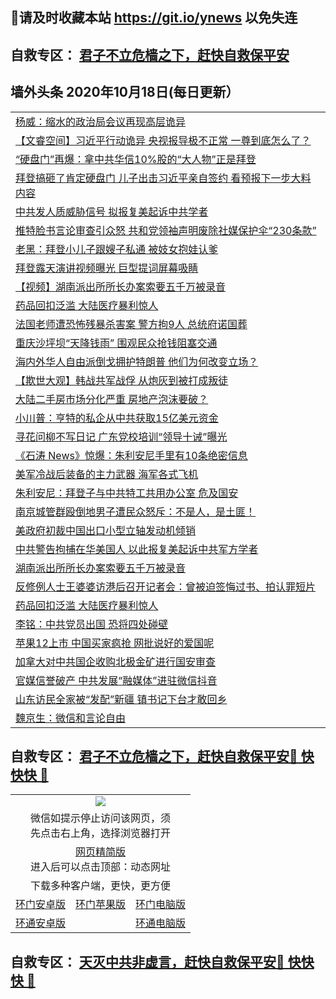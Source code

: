 ## 📩请及时收藏本站 https://git.io/ynews 以免失连</a>
## 自救专区： [君子不立危樯之下，赶快自救保平安 ](https://github.com/pwgy/td/blob/master/README.md)

## 墙外头条 2020年10月18日(每日更新）

 <table>
<tr><td colspan="2" align="left"><a href="https://xdkiug.azureedge.net/?name=c1235319&key=krgexxuardvhjliu&from=gy2">杨威：缩水的政治局会议再现高层诡异</a></td></tr>
<tr><td colspan="2" align="left"><a href="https://xdkiug.azureedge.net/?name=c1235321&key=krgexxuardvhjliu&from=gy2">【文睿空间】习近平行动诡异 央视报导极不正常 一尊到底怎么了？</a></td></tr>
<tr><td colspan="2" align="left"><a href="https://xdkiug.azureedge.net/?name=c1235366&key=krgexxuardvhjliu&from=gy2">“硬盘门”再爆：拿中共华信10%股的“大人物”正是拜登</a></td></tr>
<tr><td colspan="2" align="left"><a href="https://xdkiug.azureedge.net/?name=c1235323&key=krgexxuardvhjliu&from=gy2">拜登搞砸了肯定硬盘门 儿子出击习近平亲自签约 看预报下一步大料内容</a></td></tr>
<tr><td colspan="2" align="left"><a href="https://xdkiug.azureedge.net/?name=c1235364&key=krgexxuardvhjliu&from=gy2">中共发人质威胁信号 拟报复美起诉中共学者</a></td></tr>
<tr><td colspan="2" align="left"><a href="https://xdkiug.azureedge.net/?name=c1235367&key=krgexxuardvhjliu&from=gy2">推特脸书言论审查引众怒 共和党领袖声明废除社媒保护伞“230条款”</a></td></tr>
<tr><td colspan="2" align="left"><a href="https://xdkiug.azureedge.net/?name=c1235322&key=krgexxuardvhjliu&from=gy2">老黑：拜登小儿子跟嫂子私通 被妓女抱娃认爹</a></td></tr>
<tr><td colspan="2" align="left"><a href="https://xdkiug.azureedge.net/?name=c1235379&key=krgexxuardvhjliu&from=gy2">拜登露天演讲视频曝光 巨型提词屏幕吸睛</a></td></tr>
<tr><td colspan="2" align="left"><a href="https://xdkiug.azureedge.net/?name=c1235370&key=krgexxuardvhjliu&from=gy2">【视频】湖南派出所所长办案索要五千万被录音</a></td></tr>
<tr><td colspan="2" align="left"><a href="https://xdkiug.azureedge.net/?name=c1235363&key=krgexxuardvhjliu&from=gy2">药品回扣泛滥 大陆医疗暴利惊人</a></td></tr>
<tr><td colspan="2" align="left"><a href="https://xdkiug.azureedge.net/?name=c1235368&key=krgexxuardvhjliu&from=gy2">法国老师遭恐怖残暴杀害案 警方拘9人 总统府诺国葬</a></td></tr>
<tr><td colspan="2" align="left"><a href="https://xdkiug.azureedge.net/?name=c1235357&key=krgexxuardvhjliu&from=gy2">重庆沙坪坝“天降钱雨” 围观民众抢钱阻塞交通</a></td></tr>
<tr><td colspan="2" align="left"><a href="https://xdkiug.azureedge.net/?name=c1235334&key=krgexxuardvhjliu&from=gy2">海内外华人自由派倒戈拥护特朗普 他们为何改变立场？</a></td></tr>
<tr><td colspan="2" align="left"><a href="https://xdkiug.azureedge.net/?name=c1235343&key=krgexxuardvhjliu&from=gy2">【欺世大观】韩战共军战俘 从炮灰到被打成叛徒</a></td></tr>
<tr><td colspan="2" align="left"><a href="https://xdkiug.azureedge.net/?name=c1235376&key=krgexxuardvhjliu&from=gy2">大陆二手房市场分化严重 房地产泡沫要破？</a></td></tr>
<tr><td colspan="2" align="left"><a href="https://xdkiug.azureedge.net/?name=c1235360&key=krgexxuardvhjliu&from=gy2">小川普：亨特的私企从中共获取15亿美元资金</a></td></tr>
<tr><td colspan="2" align="left"><a href="https://xdkiug.azureedge.net/?name=c1235342&key=krgexxuardvhjliu&from=gy2">寻花问柳不写日记 广东党校培训“领导十诫”曝光</a></td></tr>
<tr><td colspan="2" align="left"><a href="https://xdkiug.azureedge.net/?name=c1235330&key=krgexxuardvhjliu&from=gy2">《石涛 News》惊爆：朱利安尼手里有10条绝密信息</a></td></tr>
<tr><td colspan="2" align="left"><a href="https://xdkiug.azureedge.net/?name=c1235320&key=krgexxuardvhjliu&from=gy2">美军冷战后装备的主力武器 海军各式飞机</a></td></tr>
<tr><td colspan="2" align="left"><a href="https://xdkiug.azureedge.net/?name=c1235375&key=krgexxuardvhjliu&from=gy2">朱利安尼：拜登子与中共特工共用办公室 危及国安</a></td></tr>
<tr><td colspan="2" align="left"><a href="https://xdkiug.azureedge.net/?name=c1235356&key=krgexxuardvhjliu&from=gy2">南京城管群殴倒地男子遭民众怒斥：不是人，是土匪！</a></td></tr>
<tr><td colspan="2" align="left"><a href="https://xdkiug.azureedge.net/?name=c1235362&key=krgexxuardvhjliu&from=gy2">美政府初裁中国出口小型立轴发动机倾销</a></td></tr>
<tr><td colspan="2" align="left"><a href="https://xdkiug.azureedge.net/?name=c1235374&key=krgexxuardvhjliu&from=gy2">中共警告拘捕在华美国人 以此报复美起诉中共军方学者</a></td></tr>
<tr><td colspan="2" align="left"><a href="https://xdkiug.azureedge.net/?name=c1235378&key=krgexxuardvhjliu&from=gy2">湖南派出所所长办案索要五千万被录音</a></td></tr>
<tr><td colspan="2" align="left"><a href="https://xdkiug.azureedge.net/?name=c1235359&key=krgexxuardvhjliu&from=gy2">反修例人士王婆婆访港后召开记者会：曾被迫签悔过书、拍认罪短片</a></td></tr>
<tr><td colspan="2" align="left"><a href="https://xdkiug.azureedge.net/?name=c1235377&key=krgexxuardvhjliu&from=gy2">药品回扣泛滥 大陆医疗暴利惊人</a></td></tr>
<tr><td colspan="2" align="left"><a href="https://xdkiug.azureedge.net/?name=c1235339&key=krgexxuardvhjliu&from=gy2">李铭：中共党员出国 恐将四处碰壁</a></td></tr>
<tr><td colspan="2" align="left"><a href="https://xdkiug.azureedge.net/?name=c1235354&key=krgexxuardvhjliu&from=gy2">苹果12上市 中国买家疯抢 网批说好的爱国呢</a></td></tr>
<tr><td colspan="2" align="left"><a href="https://xdkiug.azureedge.net/?name=c1235361&key=krgexxuardvhjliu&from=gy2">加拿大对中共国企收购北极金矿进行国安审查</a></td></tr>
<tr><td colspan="2" align="left"><a href="https://xdkiug.azureedge.net/?name=c1235341&key=krgexxuardvhjliu&from=gy2">官媒信誉破产 中共发展“融媒体”进驻微信抖音</a></td></tr>
<tr><td colspan="2" align="left"><a href="https://xdkiug.azureedge.net/?name=c1235372&key=krgexxuardvhjliu&from=gy2">山东访民全家被“发配”新疆 镇书记下台才敢回乡</a></td></tr>
<tr><td colspan="2" align="left"><a href="https://xdkiug.azureedge.net/?name=c1235353&key=krgexxuardvhjliu&from=gy2">魏京生：微信和言论自由</a></td></tr>

</table>

 ## 自救专区： [君子不立危樯之下，赶快自救保平安🍎 快快快 📩](https://github.com/pwgy/td/blob/master/README.md)
 
<table>
  <tr>
    <td colspan="3" align="center"><img src="https://cdn.jsdelivr.net/gh/opipe/up/oGate65.jpg"/></td>
  </tr>
  <tr>
    <td colspan="3" align="center">微信如提示停止访问该网页，须<br/>先点击右上角，选择浏览器打开</td>
  <tr>
  <tr>
    <td colspan="3" align="center"><a href="https://gitcdn.xyz/cdn/otiny/up/master/show005.htm">网页精简版</a><br/>进入后可以点击顶部：动态网址</td>
  </tr>
  <tr>
    <td colspan="3" align="center">下载多种客户端，更快，更方便</td>
  <tr>
  <tr>
    <td align="center"><a href="https://cdn.jsdelivr.net/gh/opipe/up/oGatea.apk">环门安卓版</a></td>
    <td align="center"><a href="https://x.co/odisk">环门苹果版</a></td>
    <td align="center"><a href="https://cdn.jsdelivr.net/gh/opipe/up/oGate.zip">环门电脑版</a></td>
  </tr>
  <tr>
    <td align="center"><a href="https://cdn.jsdelivr.net/gh/opipe/up/oPipe.apk">环通安卓版</a></td>
    <td align="center"></td>
    <td align="center"><a href="https://raw.githubusercontent.com/opipe/up/master/oPipe.zip">环通电脑版</a></td>
  </tr>
  
</table>


 ## 自救专区： [天灭中共非虚言，赶快自救保平安🍎 快快快 📩](https://github.com/pwgy/td/blob/master/README.md)
